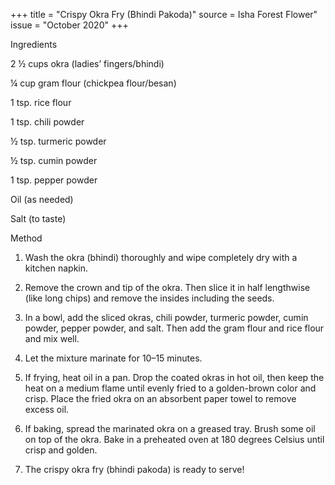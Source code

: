 +++
title = "Crispy Okra Fry (Bhindi Pakoda)"
source = Isha Forest Flower"
issue = "October 2020"
+++

Ingredients

2 ½ cups okra (ladies’ fingers/bhindi) 

¼ cup gram flour (chickpea flour/besan)

1 tsp. rice flour 

1 tsp. chili powder

½ tsp. turmeric powder 

½ tsp. cumin powder

1 tsp. pepper powder 

Oil (as needed)

Salt (to taste)

Method

1) Wash the okra (bhindi) thoroughly and wipe completely dry with a kitchen napkin. 

2) Remove the crown and tip of the okra. Then slice it in half lengthwise (like long chips) and remove the insides including the seeds. 

3) In a bowl, add the sliced okras, chili powder, turmeric powder, cumin powder, pepper powder, and salt. Then add the gram flour and rice flour and mix well.

4) Let the mixture marinate for 10–15 minutes.

5) If frying, heat oil in a pan. Drop the coated okras in hot oil, then keep the heat on a medium flame until evenly fried to a golden-brown color and crisp. Place the fried okra on an absorbent paper towel to remove excess oil. 

6) If baking, spread the marinated okra on a greased tray. Brush some oil on top of the okra. Bake in a preheated oven at 180 degrees Celsius until crisp and golden.

7) The crispy okra fry (bhindi pakoda) is ready to serve!
